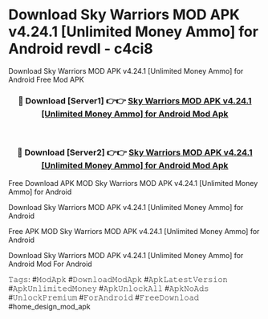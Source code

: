 # Download Sky Warriors MOD APK v4.24.1 [Unlimited Money Ammo] for Android revdl - c4ci8
Download Sky Warriors MOD APK v4.24.1 [Unlimited Money Ammo] for Android Free Mod APK

<div align="center">
<h3>🔴 Download [Server1] 👉👉 <a href="https://apk-comot.site?title=Sky_Warriors_MOD_APK_v4.24.1_[Unlimited_Money_Ammo]_for_Android">Sky Warriors MOD APK v4.24.1 [Unlimited Money Ammo] for Android Mod Apk</a></h3><br>

<h3>🔴 Download [Server2] 👉👉 <a href="https://apk-comot.site?title=Sky_Warriors_MOD_APK_v4.24.1_[Unlimited_Money_Ammo]_for_Android">Sky Warriors MOD APK v4.24.1 [Unlimited Money Ammo] for Android Mod Apk</a></h3>
</div>


Free Download APK MOD Sky Warriors MOD APK v4.24.1 [Unlimited Money Ammo] for Android

Download Sky Warriors MOD APK v4.24.1 [Unlimited Money Ammo] for Android 

Free APK MOD Sky Warriors MOD APK v4.24.1 [Unlimited Money Ammo] for Android 

Download Sky Warriors MOD APK v4.24.1 [Unlimited Money Ammo] for Android Mod For Android

𝚃𝚊𝚐𝚜: #𝙼𝚘𝚍𝙰𝚙𝚔 #𝙳𝚘𝚠𝚗𝚕𝚘𝚊𝚍𝙼𝚘𝚍𝙰𝚙𝚔 #𝙰𝚙𝚔𝙻𝚊𝚝𝚎𝚜𝚝𝚅𝚎𝚛𝚜𝚒𝚘𝚗 #𝙰𝚙𝚔𝚄𝚗𝚕𝚒𝚖𝚒𝚝𝚎𝚍𝙼𝚘𝚗𝚎𝚢 #𝙰𝚙𝚔𝚄𝚗𝚕𝚘𝚌𝚔𝙰𝚕𝚕 #𝙰𝚙𝚔𝙽𝚘𝙰𝚍𝚜 #𝚄𝚗𝚕𝚘𝚌𝚔𝙿𝚛𝚎𝚖𝚒𝚞𝚖 #𝙵𝚘𝚛𝙰𝚗𝚍𝚛𝚘𝚒𝚍 #𝙵𝚛𝚎𝚎𝙳𝚘𝚠𝚗𝚕𝚘𝚊𝚍 #home_design_mod_apk